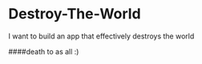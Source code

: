 # Destroy-The-World
I want to build an app that effectively destroys the world

####death to as all :)
